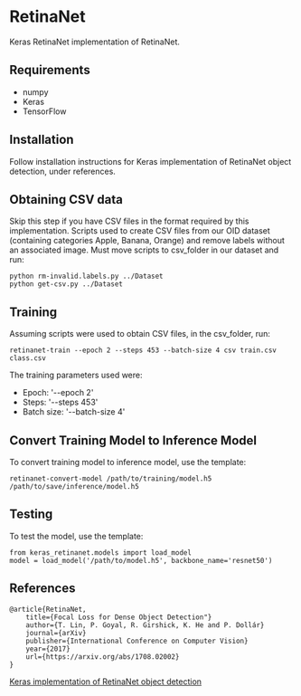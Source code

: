# RetinaNet
Keras RetinaNet implementation of RetinaNet.

## Requirements
* numpy
* Keras
* TensorFlow

## Installation
Follow installation instructions for Keras implementation of RetinaNet object detection, under references.

## Obtaining CSV data
Skip this step if you have CSV files in the format required by this implementation.
Scripts used to create CSV files from our OID dataset (containing categories Apple, Banana, Orange) and remove labels without an associated image. Must move scripts to csv_folder in our dataset and run:
```
python rm-invalid.labels.py ../Dataset
python get-csv.py ../Dataset
```

## Training
Assuming scripts were used to obtain CSV files, in the csv_folder, run:
```
retinanet-train --epoch 2 --steps 453 --batch-size 4 csv train.csv class.csv
```

The training parameters used were:
* Epoch: '--epoch 2'
* Steps: '--steps 453'
* Batch size: '--batch-size 4'

## Convert Training Model to Inference Model
To convert training model to inference model, use the template:
```
retinanet-convert-model /path/to/training/model.h5 /path/to/save/inference/model.h5
```

## Testing
To test the model, use the template:
```
from keras_retinanet.models import load_model
model = load_model('/path/to/model.h5', backbone_name='resnet50')
```

## References
```
@article{RetinaNet,
    title={Focal Loss for Dense Object Detection"}
    author={T. Lin, P. Goyal, R. Girshick, K. He and P. Dollár}
    journal={arXiv}
    publisher={International Conference on Computer Vision}
    year={2017}
    url={https://arxiv.org/abs/1708.02002}
}
```

[Keras implementation of RetinaNet object detection](https://github.com/fizyr/keras-retinanet)